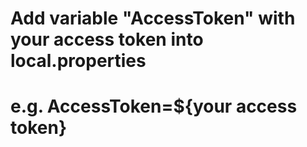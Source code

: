 # Add variable "AccessToken" with your access token into local.properties
# e.g. AccessToken=${your access token}



